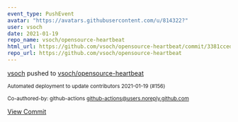 ```yaml
---
event_type: PushEvent
avatar: "https://avatars.githubusercontent.com/u/814322?"
user: vsoch
date: 2021-01-19
repo_name: vsoch/opensource-heartbeat
html_url: https://github.com/vsoch/opensource-heartbeat/commit/3381cced856d4d224705a062551b1b4674bf8217
repo_url: https://github.com/vsoch/opensource-heartbeat
---
```


<a href='https://github.com/vsoch' target='_blank'>vsoch</a> pushed to <a href='https://github.com/vsoch/opensource-heartbeat' target='_blank'>vsoch/opensource-heartbeat</a>

<small>Automated deployment to update contributors 2021-01-19 (#156)

Co-authored-by: github-actions <github-actions@users.noreply.github.com></small>

<a href='https://github.com/vsoch/opensource-heartbeat/commit/3381cced856d4d224705a062551b1b4674bf8217' target='_blank'>View Commit</a>